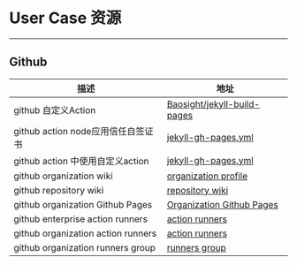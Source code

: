 # User Case 资源
---
## Github
|描述|地址|
|  ----  | ----  |
|github 自定义Action|[Baosight/jekyll-build-pages](https://github.shao.sh/Baosight/jekyll-build-pages)|
|github action node应用信任自签证书|[jekyll-gh-pages.yml](https://github.shao.sh/Baosight/baosight.github.io/blob/main/.github/workflows/jekyll-gh-pages.yml)|
|github action 中使用自定义action|[jekyll-gh-pages.yml](https://github.shao.sh/Baosight/baosight.github.io/blob/main/.github/workflows/jekyll-gh-pages.yml)|
|github organization wiki|[organization profile](https://github.shao.sh/Baosight/.github)|
|github repository wiki|[repository wiki](https://github.shao.sh/Baosight/rfid/wiki)|
|github organization Github Pages|[Organization Github Pages](https://github.shao.sh/Baosight/baosight.github.io)|
|github enterprise action runners|[action runners](https://github.shao.sh/enterprises/ssz/settings/actions/runners)|
|github organization action runners|[action runners](https://github.shao.sh/organizations/Baosight/settings/actions/runners)|
|github organization runners group|[runners group](https://github.shao.sh/organizations/Baosight/settings/actions/runner-groups/3)|
